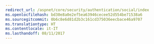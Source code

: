 ```yaml
---
redirect_url: /aspnet/core/security/authentication/social/index
ms.openlocfilehash: bd30e8a0e2ef5ea63946cecee52d554be71538a6
ms.sourcegitcommit: 0b6c8e6d81d2b3c161cd375036eecbace46a9707
ms.translationtype: HT
ms.contentlocale: it-IT
ms.lasthandoff: 08/11/2017
---
```

